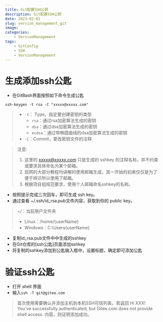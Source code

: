 ```yaml
---
title: Git配置SSH公钥
description: Git配置SSH公钥
date: 2023-02-01
slug: version_management_git
image: 
categories:
    - VersionManagement
tags:
    - GitConfig
    - SSH
    - VersionManagement
---
```


# 生成添加ssh公匙

- 在GitBash界面按照如下命令生成公匙

```shell
ssh-keygen -t rsa -C "xxxxx@xxxxx.com"
```

> - `-t`： Type，指定要创建密钥的类型
> 	- `rsa`：通过rsa加密算法生成的密钥
>	- `dsa`：通过dsa加密算法生成的密钥
>	- `ecdsa`：通过带椭圆曲线的dsa加密算法生成的密钥
> - `-C`：Commit，更改密钥文件的注释


> 注意:
> 1. 这里的 xxxxx@xxxxx.com 只是生成的 sshkey 的注释名称，并不约束或要求具体命名为某个邮箱。
> 2. 现网的大部分教程均讲解的使用邮箱生成，其一开始的初衷仅仅是为了便于辨识所以使用了邮箱。
> 3. 根据项目组规范要求，使用个人邮箱命名sshkey的名称。

- 按照提示完成三次回车，即可生成 ssh key。
- 通过查看 ~/.ssh/id_rsa.pub文件内容，获取到你的 public key。
> ~/：当前用户文件夹
> - Linux：/home/{userName}
> - Windows：C:\Users\{userName}
- 复制id_rsa.pub文件中中生成的sshkey
- 在Git仓库的[ssh公匙]页面添加sshkey
- 将复制的sshkey添加到公匙输入框中，设置标题，确定即可添加公匙

# 验证ssh公匙

- 打开 shell 界面
- 输入`ssh -T git@gitee.com`

> 首次使用需要确认并添加主机到本机SSH可信列表。若返回 Hi XXX! You've successfully authenticated, but Gitee.com does not provide shell access. 内容，则证明添加成功。
